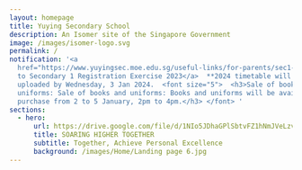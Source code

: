 ```yaml
---
layout: homepage
title: Yuying Secondary School
description: An Isomer site of the Singapore Government
image: /images/isomer-logo.svg
permalink: /
notification: '<a
  href="https://www.yuyingsec.moe.edu.sg/useful-links/for-parents/sec1-reg-2023/">Guide
  to Secondary 1 Registration Exercise 2023</a>  **2024 timetable will be
  uploaded by Wednesday, 3 Jan 2024.  <font size="5">  <h3>Sale of books and
  uniforms: Sale of books and uniforms: Books and uniforms will be available for
  purchase from 2 to 5 January, 2pm to 4pm.</h3> </font> '
sections:
  - hero:
      url: https://drive.google.com/file/d/1NIo5JDhaGPlSbtvFZ1hNmJVeLzvrqsmo/view?usp=share_link
      title: SOARING HIGHER TOGETHER
      subtitle: Together, Achieve Personal Excellence
      background: /images/Home/Landing page 6.jpg
---
```

